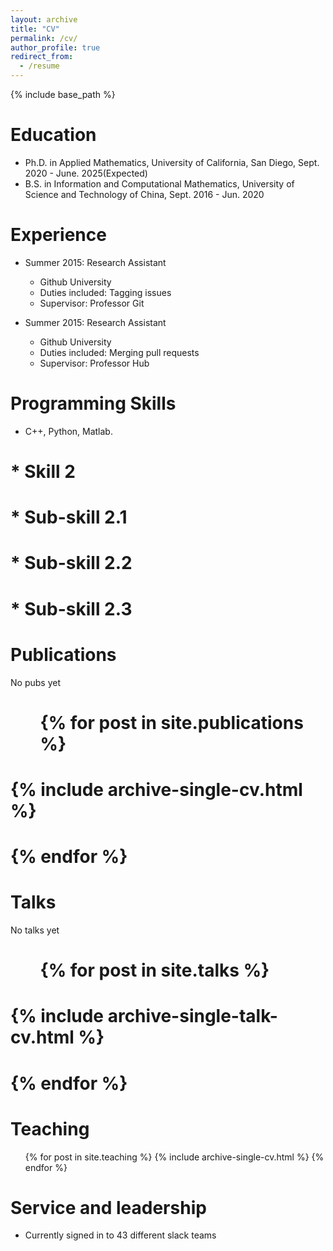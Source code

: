 ```yaml
---
layout: archive
title: "CV"
permalink: /cv/
author_profile: true
redirect_from:
  - /resume
---
```


{% include base_path %}

Education
======
* Ph.D. in Applied Mathematics, University of California, San Diego, Sept. 2020 - June. 2025(Expected)
* B.S. in Information and Computational Mathematics, University of Science and Technology of China, Sept. 2016 - Jun. 2020
 
Experience
======
* Summer 2015: Research Assistant
  * Github University
  * Duties included: Tagging issues
  * Supervisor: Professor Git

* Summer 2015: Research Assistant
  * Github University
  * Duties included: Merging pull requests
  * Supervisor: Professor Hub
  
Programming Skills
======
* C++, Python, Matlab.
# * Skill 2
# * Sub-skill 2.1
#  * Sub-skill 2.2
#  * Sub-skill 2.3


Publications
======
No pubs yet
#  <ul>{% for post in site.publications %}
#    {% include archive-single-cv.html %}
#  {% endfor %}</ul>
  
Talks
======
No talks yet
#  <ul>{% for post in site.talks %}
#    {% include archive-single-talk-cv.html %}
#  {% endfor %}</ul>
  
Teaching
======
  <ul>{% for post in site.teaching %}
    {% include archive-single-cv.html %}
  {% endfor %}</ul>
  
Service and leadership
======
* Currently signed in to 43 different slack teams
